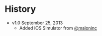 # History

* v1.0 September 25, 2013
	* Added iOS Simulator from [@maloninc](https://github.com/maloninc/)